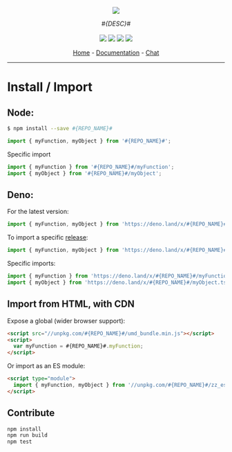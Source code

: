 
<p align="center">
    <img src="https://user-images.githubusercontent.com/6702424/80216211-00ef5280-863e-11ea-81de-59f3a3d4b8e4.png">  
</p>
<p align="center">
    <i>#{DESC}#</i>
    <br>
    <br>
    <img src="https://github.com/#{USER_OR_ORG}#/#{REPO_NAME}#/workflows/ci/badge.svg?branch=develop">
    <img src="https://img.shields.io/bundlephobia/minzip/#{REPO_NAME}#">
    <img src="https://img.shields.io/npm/dw/#{REPO_NAME}#">
    <img src="https://img.shields.io/npm/l/#{REPO_NAME}#">
</p>
<p align="center">
  <a href="https://github.com/#{USER_OR_ORG}#/#{REPO_NAME}#">Home</a>
  -
  <a href="https://github.com/#{USER_OR_ORG}#/#{REPO_NAME}#">Documentation</a>
  -
  <a href="https://gitter.im/#{REPO_NAME}#/">Chat</a>
</p>

---

# Install / Import

## Node:

```bash
$ npm install --save #{REPO_NAME}#
```
```typescript
import { myFunction, myObject } from '#{REPO_NAME}#'; 
```

Specific import

```typescript
import { myFunction } from '#{REPO_NAME}#/myFunction';
import { myObject } from '#{REPO_NAME}#/myObject';
```

## Deno:

For the latest version:   
```typescript
import { myFunction, myObject } from 'https://deno.land/x/#{REPO_NAME}#/mod.ts';
```

To import a specific [release](https://github.com/#{USER_OR_ORG}#/#{REPO_NAME}#/releases):  

```typescript
import { myFunction, myObject } from 'https://deno.land/x/#{REPO_NAME}#@0.1.0/mod.ts';
```

Specific imports:  

```typescript
import { myFunction } from 'https://deno.land/x/#{REPO_NAME}#/myFunction.ts';
import { myObject } from 'https://deno.land/x/#{REPO_NAME}#/myObject.ts';
```

## Import from HTML, with CDN

Expose a global (wider browser support):  

```html
<script src="//unpkg.com/#{REPO_NAME}#/umd_bundle.min.js"></script>
<script>
  var myFunction = #{REPO_NAME}#.myFunction;
</script>
```

Or import as an ES module:  

```html
<script type="module">
  import { myFunction, myObject } from '//unpkg.com/#{REPO_NAME}#/zz_esm/index.js';
</script>
```

## Contribute

```bash
npm install
npm run build
npm test
```
